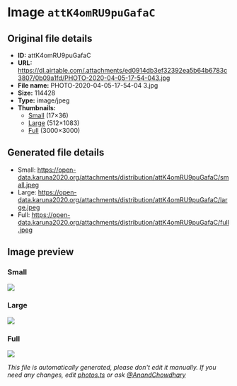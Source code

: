 # Image `attK4omRU9puGafaC`

## Original file details

- **ID:** attK4omRU9puGafaC
- **URL:** https://dl.airtable.com/.attachments/ed0914db3ef32392ea5b64b6783c3807/0b09a1fd/PHOTO-2020-04-05-17-54-043.jpg
- **File name:** PHOTO-2020-04-05-17-54-04 3.jpg
- **Size:** 114428
- **Type:** image/jpeg
- **Thumbnails:**
  - [Small](https://dl.airtable.com/.attachmentThumbnails/04c34b4555b6685583c24c3f2bcbbd28/6f33bbb6) (17×36)
  - [Large](https://dl.airtable.com/.attachmentThumbnails/c1f5c3f1322ab2f7dfbbe28859709a5f/d3d397e6) (512×1083)
  - [Full](https://dl.airtable.com/.attachmentThumbnails/4ae2312410406f273d5047700b0e1e9e/74234c8e) (3000×3000)

## Generated file details

- Small: https://open-data.karuna2020.org/attachments/distribution/attK4omRU9puGafaC/small.jpeg
- Large: https://open-data.karuna2020.org/attachments/distribution/attK4omRU9puGafaC/large.jpeg
- Full: https://open-data.karuna2020.org/attachments/distribution/attK4omRU9puGafaC/full.jpeg

## Image preview

### Small

![](https://open-data.karuna2020.org/attachments/distribution/attK4omRU9puGafaC/small.jpeg)

### Large

![](https://open-data.karuna2020.org/attachments/distribution/attK4omRU9puGafaC/large.jpeg)

### Full

![](https://open-data.karuna2020.org/attachments/distribution/attK4omRU9puGafaC/full.jpeg)

_This file is automatically generated, please don't edit it manually. If you need any changes, edit [photos.ts](/photos.ts) or ask [@AnandChowdhary](https://github.com/AnandChowdhary)_

